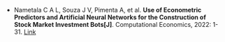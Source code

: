 * Nametala C A L, Souza J V, Pimenta A, et al. <b>Use of Econometric Predictors and Artificial Neural Networks for the Construction of Stock Market Investment Bots[J]</b>. Computational Economics, 2022: 1-31. [Link](https://link.springer.com/article/10.1007/s10614-021-10228-0)